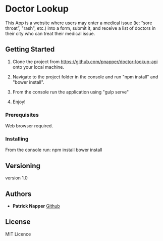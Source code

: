 # Doctor Lookup

This App is a website where users may enter a medical issue (ie: “sore throat”, "rash", etc.) into a form, submit it, and receive a list of doctors in their city who can treat their medical issue.

## Getting Started

1. Clone the project from https://github.com/pnapper/doctor-lookup-api onto your local machine.

2. Navigate to the project folder in the console and run "npm install" and "bower install".

3. From the console run the application using "gulp serve"

4. Enjoy!

### Prerequisites

Web browser required.

### Installing

From the console run:
npm install
bower install

## Versioning

version 1.0

## Authors

* **Patrick Napper**  [Github](https://github.com/pnapper)

## License

MIT Licence
